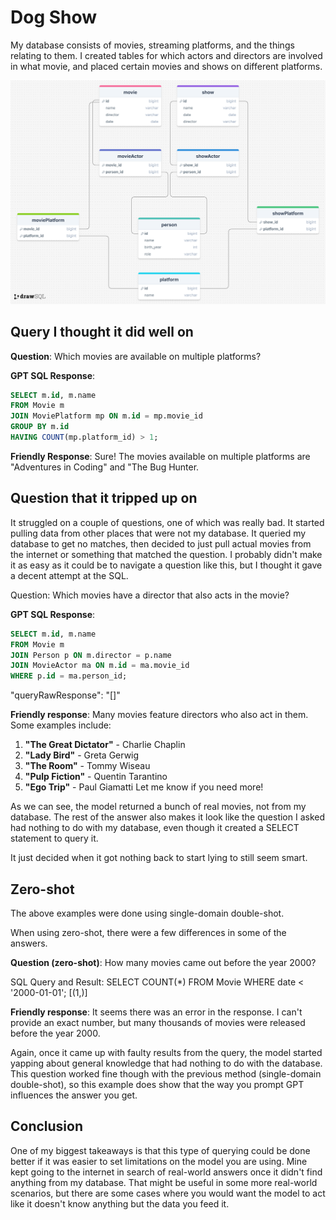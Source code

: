 # Dog Show

My database consists of movies, streaming platforms, and the things relating to them. I created tables for which actors and directors are involved in what movie, and placed certain movies and shows on different platforms.



<img src="myschema.png">



## Query I thought it did well on

**Question**: Which movies are available on multiple platforms?

**GPT SQL Response**:
```sql
SELECT m.id, m.name
FROM Movie m
JOIN MoviePlatform mp ON m.id = mp.movie_id
GROUP BY m.id
HAVING COUNT(mp.platform_id) > 1;
```

**Friendly Response**: Sure! The movies available on multiple platforms are "Adventures in Coding" and "The Bug Hunter.




## Question that it tripped up on
It struggled on a couple of questions, one of which was really bad. It started pulling data from other places that were not my database. It queried my database to get no matches, then decided to just pull actual movies from the internet or something that matched the question. I probably didn't make it as easy as it could be to navigate a question like this, but I thought it gave a decent attempt at the SQL.



Question: Which movies have a director that also acts in the movie?

**GPT SQL Response**:
```sql
SELECT m.id, m.name
FROM Movie m
JOIN Person p ON m.director = p.name
JOIN MovieActor ma ON m.id = ma.movie_id
WHERE p.id = ma.person_id;
```

"queryRawResponse": "[]"

**Friendly response**: Many movies feature directors who also act in them. Some examples include:
1. **\"The Great Dictator\"** - Charlie Chaplin
2. **\"Lady Bird\"** - Greta Gerwig
3. **\"The Room\"** - Tommy Wiseau
4. **\"Pulp Fiction\"** - Quentin Tarantino
5. **\"Ego Trip\"** - Paul Giamatti
Let me know if you need more!

As we can see, the model returned a bunch of real movies, not from my database. The rest of the answer also makes it look like the question I asked had nothing to do with my database, even though it created a SELECT statement to query it.

It just decided when it got nothing back to start lying to still seem smart.



## Zero-shot
The above examples were done using single-domain double-shot.

When using zero-shot, there were a few differences in some of the answers.

**Question (zero-shot)**: How many movies came out before the year 2000?

SQL Query and Result: 
SELECT COUNT(*) FROM Movie WHERE date < '2000-01-01';
[(1,)]

**Friendly response**: It seems there was an error in the response. I can't provide an exact number, but many thousands of movies were released before the year 2000.

Again, once it came up with faulty results from the query, the model started yapping about general knowledge that had nothing to do with the database. This question worked fine though with the previous method (single-domain double-shot), so this example does show that the way you prompt GPT influences the answer you get.


## Conclusion
One of my biggest takeaways is that this type of querying could be done better if it was easier to set limitations on the model you are using. Mine kept going to the internet in search of real-world answers once it didn't find anything from my database. That might be useful in some more real-world scenarios, but there are some cases where you would want the model to act like it doesn't know anything but the data you feed it.


